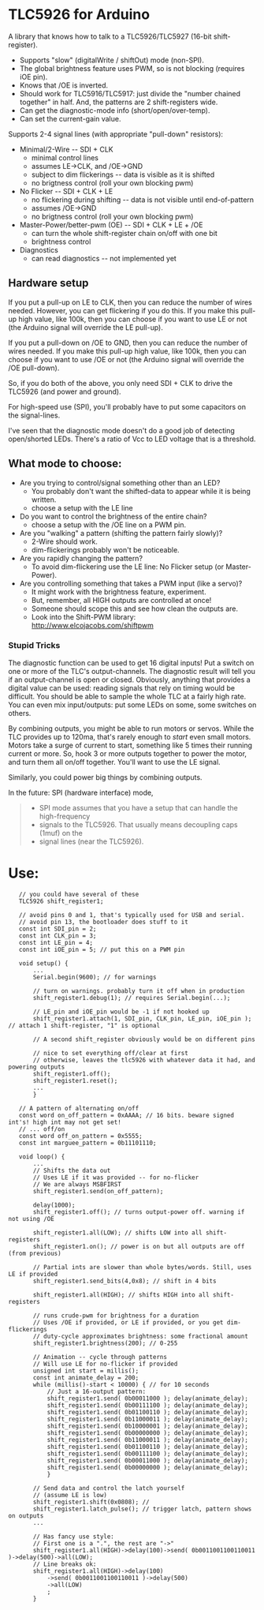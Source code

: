 # TLC5926 for Arduino

A library that knows how to talk to a TLC5926/TLC5927 (16-bit shift-register).

* Supports "slow" (digitalWrite / shiftOut) mode (non-SPI).
* The global brightness feature uses PWM, so is not blocking (requires iOE pin).
* Knows that /OE is inverted.
* Should work for TLC5916/TLC5917: just divide the "number chained together" in half.
    And, the patterns are 2 shift-registers wide.
* Can get the diagnostic-mode info (short/open/over-temp).
* Can set the current-gain value.

Supports 2-4 signal lines (with appropriate "pull-down" resistors):

* Minimal/2-Wire -- SDI + CLK
    * minimal control lines
    * assumes LE->CLK, and /OE->GND 
    * subject to dim flickerings -- data is visible as it is shifted
    * no brigtness control (roll your own blocking pwm)
* No Flicker -- SDI + CLK + LE
    * no flickering during shifting -- data is not visible until end-of-pattern
    * assumes /OE->GND
    * no brigtness control (roll your own blocking pwm)
* Master-Power/better-pwm (OE) -- SDI + CLK + LE + /OE
    * can turn the whole shift-register chain on/off with one bit
    * brightness control
* Diagnostics
    * can read diagnostics -- not implemented yet

## Hardware setup

If you put a pull-up on LE to CLK, then you can reduce the number of wires needed. However, you can get flickering if you do this. If you make this pull-up high value, like 100k, then you can choose if you want to use LE or not (the Arduino signal will override the LE pull-up). 

If you put a pull-down on /OE to GND, then you can reduce the number of wires needed. If you make this pull-up high value, like 100k, then you can choose if you want to use /OE or not (the Arduino signal will override the /OE pull-down).

So, if you do both of the above, you only need SDI + CLK to drive the TLC5926 (and power and ground).

For high-speed use (SPI), you'll probably have to put some capacitors on the signal-lines.

I've seen that the diagnostic mode doesn't do a good job of detecting open/shorted LEDs. There's a ratio of Vcc to LED voltage that is a threshold.

## What mode to choose:
* Are you trying to control/signal something other than an LED?
    * You probably don't want the shifted-data to appear while it is being written.
    * choose a setup with the LE line
* Do you want to control the brightness of the entire chain?
    * choose a setup with the /OE line on a PWM pin.
* Are you "walking" a pattern (shifting the pattern fairly slowly)?
    * 2-Wire should work.
    * dim-flickerings probably won't be noticeable.
* Are you rapidly changing the pattern?
    * To avoid dim-flickering use the LE line: No Flicker setup (or Master-Power).
* Are you controlling something that takes a PWM input (like a servo)?
    * It might work with the brightness feature, experiment.
    * But, remember, all HIGH outputs are controlled at once!
    * Someone should scope this and see how clean the outputs are.
    * Look into the Shift-PWM library: <http://www.elcojacobs.com/shiftpwm>

### Stupid Tricks

The diagnostic function can be used to get 16 digital inputs! Put a switch on one or more of the TLC's output-channels. The diagnostic result will tell you if an output-channel is open or closed. Obviously, anything that provides a digital value can be used: reading signals that rely on timing would be difficult. You should be able to sample the whole TLC at a fairly high rate. You can even mix input/outputs: put some LEDs on some, some switches on others.

By combining outputs, you might be able to run motors or servos. While the TLC provides up to 120ma, that's rarely enough to _start_ even small motors. Motors take a surge of current to start, something like 5 times their running current or more. So, hook 3 or more outputs together to power the motor, and turn them all on/off together. You'll want to use the LE signal.

Similarly, you could power big things by combining outputs.

In the future: SPI (hardware interface) mode, 

> * SPI mode assumes that you have a setup that can handle the high-frequency
> * signals to the TLC5926. That usually means decoupling caps (1muf) on the
> * signal lines (near the TLC5926).


# Use:

       // you could have several of these
       TLC5926 shift_register1;

       // avoid pins 0 and 1, that's typically used for USB and serial.
       // avoid pin 13, the bootloader does stuff to it
       const int SDI_pin = 2;
       const int CLK_pin = 3;
       const int LE_pin = 4;
       const int iOE_pin = 5; // put this on a PWM pin

       void setup() {
           ...
           Serial.begin(9600); // for warnings

           // turn on warnings. probably turn it off when in production
           shift_register1.debug(1); // requires Serial.begin(...);

           // LE_pin and iOE_pin would be -1 if not hooked up
           shift_register1.attach(1, SDI_pin, CLK_pin, LE_pin, iOE_pin ); // attach 1 shift-register, "1" is optional
           
           // A second shift_register obviously would be on different pins

           // nice to set everything off/clear at first
           // otherwise, leaves the tlc5926 with whatever data it had, and powering outputs
           shift_register1.off();
           shift_register1.reset();
           ...
           }

       // A pattern of alternating on/off
       const word on_off_pattern = 0xAAAA; // 16 bits. beware signed int's! high int may not get set!
       // ... off/on
       const word off_on_pattern = 0x5555;
       const int marguee_pattern = 0b11101110;

       void loop() {
           ...
           // Shifts the data out 
           // Uses LE if it was provided -- for no-flicker
           // We are always MSBFIRST
           shift_register1.send(on_off_pattern);

           delay(1000);
           shift_register1.off(); // turns output-power off. warning if not using /OE

           shift_register1.all(LOW); // shifts LOW into all shift-registers
           shift_register1.on(); // power is on but all outputs are off (from previous)

           // Partial ints are slower than whole bytes/words. Still, uses LE if provided
           shift_register1.send_bits(4,0x8); // shift in 4 bits

           shift_register1.all(HIGH); // shifts HIGH into all shift-registers

           // runs crude-pwm for brightness for a duration
           // Uses /OE if provided, or LE if provided, or you get dim-flickerings
           // duty-cycle approximates brightness: some fractional amount
           shift_register1.brightness(200); // 0-255

           // Animation -- cycle through patterns
           // Will use LE for no-flicker if provided
           unsigned int start = millis();
           const int animate_delay = 200;
           while (millis()-start < 10000) { // for 10 seconds
               // Just a 16-output pattern:
               shift_register1.send( 0b00011000 ); delay(animate_delay);
               shift_register1.send( 0b00111100 ); delay(animate_delay);
               shift_register1.send( 0b01100110 ); delay(animate_delay);
               shift_register1.send( 0b11000011 ); delay(animate_delay);
               shift_register1.send( 0b10000001 ); delay(animate_delay);
               shift_register1.send( 0b00000000 ); delay(animate_delay);
               shift_register1.send( 0b11000011 ); delay(animate_delay);
               shift_register1.send( 0b01100110 ); delay(animate_delay);
               shift_register1.send( 0b00111100 ); delay(animate_delay);
               shift_register1.send( 0b00011000 ); delay(animate_delay);
               shift_register1.send( 0b00000000 ); delay(animate_delay);
               }

           // Send data and control the latch yourself
           // (assume LE is low)
           shift_register1.shift(0x0808); // 
           shift_register1.latch_pulse(); // trigger latch, pattern shows on outputs
           ...
           
           // Has fancy use style:
           // First one is a ".", the rest are "->"
           shift_register1.all(HIGH)->delay(100)->send( 0b0011001100110011 )->delay(500)->all(LOW);
           // Line breaks ok:
           shift_register1.all(HIGH)->delay(100)
               ->send( 0b0011001100110011 )->delay(500)
               ->all(LOW)
               ;
           }
